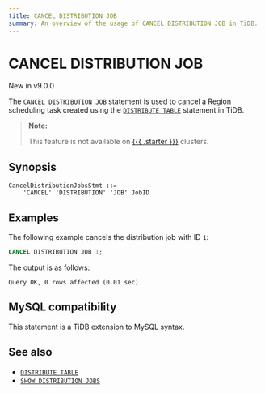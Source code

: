 ```yaml
---
title: CANCEL DISTRIBUTION JOB
summary: An overview of the usage of CANCEL DISTRIBUTION JOB in TiDB.
---
```


# CANCEL DISTRIBUTION JOB

<span class="version-mark">New in v9.0.0</span>

The `CANCEL DISTRIBUTION JOB` statement is used to cancel a Region scheduling task created using the [`DISTRIBUTE TABLE`](/sql-statements/sql-statement-distribute-table.md) statement in TiDB.

> **Note:**
>
> This feature is not available on [{{{ .starter }}}](https://docs.pingcap.com/tidbcloud/select-cluster-tier#tidb-cloud-serverless) clusters.

## Synopsis

```ebnf+diagram
CancelDistributionJobsStmt ::=
    'CANCEL' 'DISTRIBUTION' 'JOB' JobID
```

## Examples

The following example cancels the distribution job with ID `1`:

```sql
CANCEL DISTRIBUTION JOB 1;
```

The output is as follows:

```
Query OK, 0 rows affected (0.01 sec)
```

## MySQL compatibility

This statement is a TiDB extension to MySQL syntax.

## See also

* [`DISTRIBUTE TABLE`](/sql-statements/sql-statement-distribute-table.md)
* [`SHOW DISTRIBUTION JOBS`](/sql-statements/sql-statement-show-distribution-jobs.md)
